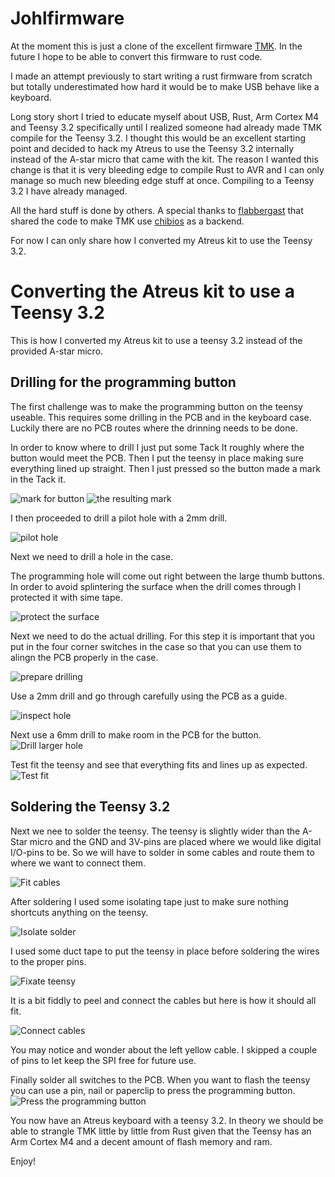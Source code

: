 # Johlfirmware #

At the moment this is just a clone of the excellent firmware [TMK][TMK]. In the
future I hope to be able to convert this firmware to rust code.

I made an attempt previously to start writing a rust firmware from scratch but
totally underestimated how hard it would be to make USB behave like a keyboard.

Long story short I tried to educate myself about USB, Rust, Arm Cortex M4 and
Teensy 3.2 specifically until I realized someone had already made TMK compile
for the Teensy 3.2. I thought this would be an excellent starting point and
decided to hack my Atreus to use the Teensy 3.2 internally instead of the A-star
micro that came with the kit. The reason I wanted this change is that it is very
bleeding edge to compile Rust to AVR and I can only manage so
much new bleeding edge stuff at once. Compiling to a Teensy 3.2 I have already
managed.

All the hard stuff is done by others. A special thanks to [flabbergast][flabbergast] that
shared the code to make TMK use [chibios][chibios] as a backend.

For now I can only share how I converted my Atreus kit to use the Teensy 3.2.

[flabbergast]: https://github.com/flabbergast

[chibios]: https://github.com/tmk/tmk_keyboard/blob/master/tmk_core/protocol/chibios/README.md

# Converting the Atreus kit to use a Teensy 3.2 #

This is how I converted my Atreus kit to use a teensy 3.2 instead of the
provided A-star micro.

## Drilling for the programming button ##

The first challenge was to make the programming button on the teensy useable.
This requires some drilling in the PCB and in the keyboard case. Luckily there
are no PCB routes where the drinning needs to be done.

In order to know where to drill I just put some Tack It roughly where the button
would meet the PCB. Then I put the teensy in place making sure everything lined
up straight. Then I just pressed so the button made a mark in the Tack it. 

![mark for button](./img/1_mark_button.jpg)
![the resulting mark](./img/2_mark_result.jpg)

I then proceeded to drill a pilot hole with a 2mm drill.

![pilot hole](./img/3_drill_pilot_hole.jpg)

Next we need to drill a hole in the case. 

The programming hole will come out right between the large thumb buttons. In
order to avoid splintering the surface when the drill comes through I protected
it with sime tape.

![protect the surface](./img/4_protect_surface.jpg)

Next we need to do the actual drilling. For this step it is important that you 
put in the four corner switches in the case so that you can use them to alingn 
the PCB properly in the case.

![prepare drilling](./img/5_prepare_drill.jpg)

Use a 2mm drill and go through carefully using the PCB as a guide.

![inspect hole](./img/6_inspect_hole.jpg)

Next use a 6mm drill to make room in the PCB for the button.
![Drill larger hole](./img/7_drill_larger_hole.jpg)

Test fit the teensy and see that everything fits and lines up as expected.
![Test fit](./img/8_test_fit.jpg)

## Soldering the Teensy 3.2 ##

Next we nee to solder the teensy. The teensy is slightly wider than the A-Star
micro and the GND and 3V-pins are placed where we would like digital I/O-pins to
be. So we will have to solder in some cables and route them to where we want to
connect them.

![Fit cables](./img/9_fit_cables.jpg)

After soldering I used some isolating tape just to make sure nothing shortcuts
anything on the teensy.

![Isolate solder](./img/A_isolate_solder.jpg)

I used some duct tape to put the teensy in place before soldering the wires to
the proper pins.

![Fixate teensy](./img/B_fix_teensy.jpg)

It is a bit fiddly to peel and connect the cables but here is how it should all
fit.

![Connect cables](./img/C_connect_cables.jpg)

You may notice and wonder about the left yellow cable. I skipped a couple of
pins to let keep the SPI free for future use.

Finally solder all switches to the PCB. When you want to flash the teensy you
can use a pin, nail or paperclip to press the programming button.
![Press the programming button](./img/D_programming_pin.jpg)

You now have an Atreus keyboard with a teensy 3.2. In theory we should be able
to strangle TMK little by little from Rust given that the Teensy has an Arm
Cortex M4 and a decent amount of flash memory and ram.

Enjoy!


[TMK]: https://github.com/tmk/ "TMK"
 

